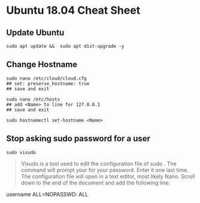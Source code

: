 # Ubuntu 18.04 Cheat Sheet

## Update Ubuntu
```
sudo apt update &&  sudo apt dist-upgrade -y
```
## Change Hostname
```
sudo nano /etc/cloud/cloud.cfg
## set: preserve_hostname: true
## save and exit

sudo nano /etc/hosts
## add <Name> to line for 127.0.0.1
## save and exit

sudo hostnamectl set-hostname <Name>
```
## Stop asking sudo password for a user
```
sudo visudo
```

> Visudo is a tool used to edit the configuration file of sudo . The command will prompt your for your password. Enter it one last time. The configuration file will open in a text editor, most likely Nano. Scroll down to the end of the document and add the following line:

 username ALL=NOPASSWD: ALL


